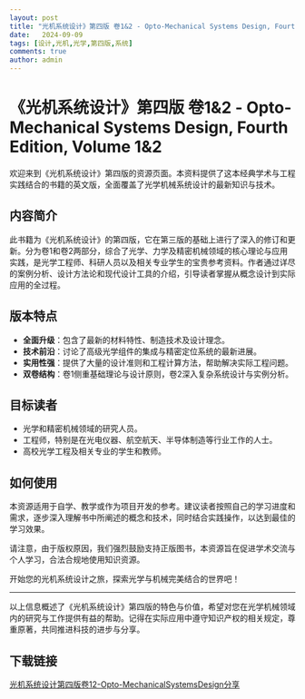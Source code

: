 ```yaml
---
layout: post
title: "光机系统设计》第四版 卷1&2 - Opto-Mechanical Systems Design, Fourth Edition, Volume 1&2"
date:   2024-09-09
tags: [设计,光机,光学,第四版,系统]
comments: true
author: admin
---
```

# 《光机系统设计》第四版 卷1&2 - Opto-Mechanical Systems Design, Fourth Edition, Volume 1&2

欢迎来到《光机系统设计》第四版的资源页面。本资料提供了这本经典学术与工程实践结合的书籍的英文版，全面覆盖了光学机械系统设计的最新知识与技术。

## 内容简介

此书籍为《光机系统设计》的第四版，它在第三版的基础上进行了深入的修订和更新。分为卷1和卷2两部分，综合了光学、力学及精密机械领域的核心理论与应用实践，是光学工程师、科研人员以及相关专业学生的宝贵参考资料。作者通过详尽的案例分析、设计方法论和现代设计工具的介绍，引导读者掌握从概念设计到实际应用的全过程。

## 版本特点

- **全面升级**：包含了最新的材料特性、制造技术及设计理念。
- **技术前沿**：讨论了高级光学组件的集成与精密定位系统的最新进展。
- **实用性强**：提供了大量的设计准则和工程计算方法，帮助解决实际工程问题。
- **双卷结构**：卷1侧重基础理论与设计原则，卷2深入复杂系统设计与实例分析。

## 目标读者

- 光学和精密机械领域的研究人员。
- 工程师，特别是在光电仪器、航空航天、半导体制造等行业工作的人士。
- 高校光学工程及相关专业的学生和教师。

## 如何使用

本资源适用于自学、教学或作为项目开发的参考。建议读者按照自己的学习进度和需求，逐步深入理解书中所阐述的概念和技术，同时结合实践操作，以达到最佳的学习效果。

请注意，由于版权原因，我们强烈鼓励支持正版图书，本资源旨在促进学术交流与个人学习，合法合规地使用知识资源。

开始您的光机系统设计之旅，探索光学与机械完美结合的世界吧！

---

以上信息概述了《光机系统设计》第四版的特色与价值，希望对您在光学机械领域内的研究与工作提供有益的帮助。记得在实际应用中遵守知识产权的相关规定，尊重原著，共同推进科技的进步与分享。

## 下载链接

[光机系统设计第四版卷12-Opto-MechanicalSystemsDesign分享](https://pan.quark.cn/s/7b4fc7b83dda)